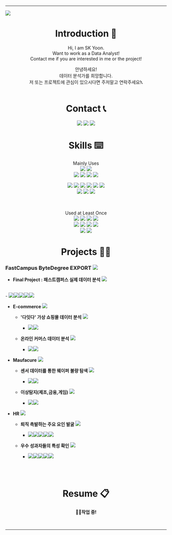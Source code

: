 ***
<!-- 헤더 -->
<img src="https://capsule-render.vercel.app/api?type=rect&height=300&color=gradient&text=Welcome!&textBg=false&animation=fadeIn&desc=SK.Yoon's%20GitHub&fontSize=100&descAlignY=25" />

<div align=center>


<!--소개-->
# **Introduction :raised_hands:**
Hi, I am SK Yoon.   
Want to work as a Data Analyst!   
Contact me if you are interested in me or the project!   

안녕하세요!   
데이터 분석가를 희망합니다.   
저 또는 프로젝트에 관심이 있으시다면 주저말고 연락주세요!📞<br/><br/>

<!--소개-->
# **Contact 📞**
<a href="mailto:skyoon7899@gmail.com" target="_blank"><img src="https://img.shields.io/badge/Gmail-EA4335?style=flat&logo=gmail&logoColor=white"/></a>
<a href="https://www.linkedin.com/in/skyoon7899" target="_blank"><img src="https://img.shields.io/badge/LinkedIn-0A66C2?style=flat&logo=linkedin&logoColor=white"/></a>
<a href="http://bit.ly/skyoon7899k" target="_blank"><img src="https://img.shields.io/badge/Notion-000000?style=flat&logo=notion&logoColor=white"/></a>
<br/>

<!--스킬-->
 # **Skills :keyboard:**
 Mainly Uses   
<img src="https://img.shields.io/badge/Python-3776AB?style=flat&logo=python&logoColor=white"/>
<img src="https://img.shields.io/badge/MySQL-4479A1?style=flat&logo=mysql&logoColor=white"/>
<br/>
<img src="https://img.shields.io/badge/numpy-013243?style=flat&logo=numpy&logoColor=white"/>
<img src="https://img.shields.io/badge/Pandas-150458?style=flat&logo=pandas&logoColor=white"/>
<img src="https://img.shields.io/badge/Scikitlearn-F7931E?style=flat&logo=scikitlearn&logoColor=white"/>
<img src="https://img.shields.io/badge/Streamlit-FF4B4B?style=flat&logo=streamlit&logoColor=white"/>
<br/>

<img src="https://img.shields.io/badge/VisualStudioCode-007ACC?style=flat&logo=visualstudiocode&logoColor=white"/>
<img src="https://img.shields.io/badge/Jupyter-F37626?style=flat&logo=jupyter&logoColor=white"/>
<img src="https://img.shields.io/badge/GoogleColab-F9AB00?style=flat&logo=googlecolab&logoColor=white"/>
<img src="https://img.shields.io/badge/DBeaver-382923?style=flat&logo=dbeaver&logoColor=white"/>
<img src="https://img.shields.io/badge/GitHub-181717?style=flat&logo=github&logoColor=white"/>
<img src="https://img.shields.io/badge/Slack-4A154B?style=flat&logo=slack&logoColor=white"/>
<br/>

<img src="https://img.shields.io/badge/MicrosoftExcel-217346?style=flat&logo=microsoftexcel&logoColor=white"/>
<img src="https://img.shields.io/badge/MicrosoftPowerPoint-B7472A?style=flat&logo=microsoftpowerpoint&logoColor=white"/>
<img src="https://img.shields.io/badge/Tableau-E97627?style=flat&logo=tableau&logoColor=white"/>
<br/>
<br/>
<br/>

Used at Least Once   
<img src="https://img.shields.io/badge/C-A8B9CC?style=flat&logo=c&logoColor=white"/>
<img src="https://img.shields.io/badge/Oracle-F80000?style=flat&logo=oracle&logoColor=white"/>
<img src="https://img.shields.io/badge/Git-F05032?style=flat&logo=git&logoColor=white"/>
<img src="https://img.shields.io/badge/Markdown-000000?style=flat&logo=markdown&logoColor=white"/>
<br/>
<img src="https://img.shields.io/badge/Pytorch-EE4C2C?style=flat&logo=pytorch&logoColor=white"/>
<img src="https://img.shields.io/badge/Tensorflow-FF6F00?style=flat&logo=tensorflow&logoColor=white"/>
<img src="https://img.shields.io/badge/Scipy-8CAAE6?style=flat&logo=scipy&logoColor=white"/>
<img src="https://img.shields.io/badge/Keras-D00000?style=flat&logo=keras&logoColor=white"/>
<br/>
<img src="https://img.shields.io/badge/Anaconda-44A833?style=flat&logo=anaconda&logoColor=white"/>
<img src="https://img.shields.io/badge/Docker-2496ED?style=flat&logo=docker&logoColor=white"/>
<br/>



<!--프로젝트-->
 # **Projects 🧑‍💻**
</div>

### **FastCampus ByteDegree EXPORT** <a href="https://github.com/SKYoooon/EXPORT/tree/main" target="_blank"><img src="https://img.shields.io/badge/Link-1F2544"/></a>


- **Final Project : 패스트캠퍼스 실제 데이터 분석** <a href="https://github.com/SKYoooon/EXPORT/tree/main/Final" target="_blank"><img src="https://img.shields.io/badge/Link-1F2544"/></a>
<br/>
    - <img src="https://img.shields.io/badge/Python-3776AB?style=flat&logo=python&logoColor=white"/><img src="https://img.shields.io/badge/MySQL-4479A1?style=flat&logo=mysql&logoColor=white"/><img src="https://img.shields.io/badge/VisualStudioCode-007ACC?style=flat&logo=visualstudiocode&logoColor=white"/><img src="https://img.shields.io/badge/DBeaver-382923?style=flat&logo=dbeaver&logoColor=white"/><img src="https://img.shields.io/badge/Tableau-E97627?style=flat&logo=tableau&logoColor=white"/>

- **E-commerce** <a href="https://github.com/SKYoooon/EXPORT/tree/main/Ecommerce" target="_blank"><img src="https://img.shields.io/badge/Link-1F2544"/></a>

    - **'다잇다' 가상 쇼핑몰 데이터 분석** <a href="https://github.com/SKYoooon/EXPORT/tree/main/Ecommerce/Task2" target="_blank"><img src="https://img.shields.io/badge/Link-1F2544"/></a>

        - <img src="https://img.shields.io/badge/Python-3776AB?style=flat&logo=python&logoColor=white"/><img src="https://img.shields.io/badge/VisualStudioCode-007ACC?style=flat&logo=visualstudiocode&logoColor=white"/>
    
    - **온라인 커머스 데이터 분석** <a href="https://github.com/SKYoooon/EXPORT/tree/main/Ecommerce/Task1" target="_blank"><img src="https://img.shields.io/badge/Link-1F2544"/></a>

        - <img src="https://img.shields.io/badge/Python-3776AB?style=flat&logo=python&logoColor=white"/><img src="https://img.shields.io/badge/VisualStudioCode-007ACC?style=flat&logo=visualstudiocode&logoColor=white"/>


- **Maufacure** <a href="https://github.com/SKYoooon/EXPORT/tree/main/Manufacture" target="_blank"><img src="https://img.shields.io/badge/Link-1F2544"/></a>

    - **센서 데이터를 통한 웨이퍼 불량 탐색** <a href="https://github.com/SKYoooon/EXPORT/tree/main/Manufacture/Task2" target="_blank"><img src="https://img.shields.io/badge/Link-1F2544"/></a>

        - <img src="https://img.shields.io/badge/Python-3776AB?style=flat&logo=python&logoColor=white"/><img src="https://img.shields.io/badge/VisualStudioCode-007ACC?style=flat&logo=visualstudiocode&logoColor=white"/>
    
    - **이상탐지(제조,금융,게임)** <a href="https://github.com/SKYoooon/EXPORT/tree/main/Manufacture/Task1" target="_blank"><img src="https://img.shields.io/badge/Link-1F2544"/></a>

        - <img src="https://img.shields.io/badge/Python-3776AB?style=flat&logo=python&logoColor=white"/><img src="https://img.shields.io/badge/VisualStudioCode-007ACC?style=flat&logo=visualstudiocode&logoColor=white"/>


- **HR** <a href="https://github.com/SKYoooon/EXPORT/tree/main/HR" target="_blank"><img src="https://img.shields.io/badge/Link-1F2544"/></a>

    - **퇴직 촉발하는 주요 요인 발굴** <a href="https://github.com/SKYoooon/EXPORT/tree/main/HR/Task2" target="_blank"><img src="https://img.shields.io/badge/Link-1F2544"/></a>

        - <img src="https://img.shields.io/badge/Python-3776AB?style=flat&logo=python&logoColor=white"/><img src="https://img.shields.io/badge/MySQL-4479A1?style=flat&logo=mysql&logoColor=white"/><img src="https://img.shields.io/badge/VisualStudioCode-007ACC?style=flat&logo=visualstudiocode&logoColor=white"/><img src="https://img.shields.io/badge/DBeaver-382923?style=flat&logo=dbeaver&logoColor=white"/><img src="https://img.shields.io/badge/MicrosoftExcel-217346?style=flat&logo=microsoftexcel&logoColor=white"/>
    
    - **우수 성과자들의 특성 확인** <a href="https://github.com/SKYoooon/EXPORT/tree/main/HR/Task1" target="_blank"><img src="https://img.shields.io/badge/Link-1F2544"/></a>

        - <img src="https://img.shields.io/badge/Python-3776AB?style=flat&logo=python&logoColor=white"/><img src="https://img.shields.io/badge/MySQL-4479A1?style=flat&logo=mysql&logoColor=white"/><img src="https://img.shields.io/badge/VisualStudioCode-007ACC?style=flat&logo=visualstudiocode&logoColor=white"/><img src="https://img.shields.io/badge/DBeaver-382923?style=flat&logo=dbeaver&logoColor=white"/><img src="https://img.shields.io/badge/MicrosoftExcel-217346?style=flat&logo=microsoftexcel&logoColor=white"/>



<br/>
<br/>




<div align=center>

<!--이력서-->
 # **Resume 📋**
 **👷🚧작업 중!**



<br/>

***
</div>
